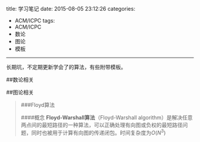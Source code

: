 title: 学习笔记
date: 2015-08-05 23:12:26
categories: 
  - ACM/ICPC
tags:
  - ACM/ICPC
  - 数论
  - 图论
  - 模板
---

长期坑，不定期更新学会了的算法，有些附带模板。

<!--more-->

##数论相关

##图论相关

>###Floyd算法
>
>####概念
>**Floyd-Warshall算法**（Floyd-Warshall algorithm）是解决任意两点间的最短路径的一种算法，可以正确处理有向图或负权的最短路径问题，同时也被用于计算有向图的传递闭包。时间复杂度为$O(N^3)$


